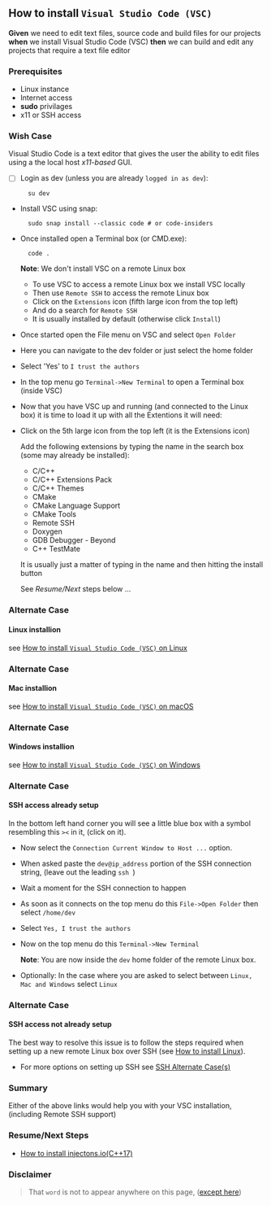 ## How to install `Visual Studio Code (VSC)` 
**Given** we need to edit text files, source code and build files for our projects **when** we install Visual Studio Code (VSC) **then** we can build and edit any projects that require a text file editor  

### Prerequisites
- Linux instance
- Internet access
- **sudo** privilages 
- x11 or SSH access

### Wish Case
Visual Studio Code is a text editor that gives the user the ability to edit files using a the local host *x11-based* GUI. 

- [ ] Login as dev (unless you are already `logged in as dev`):
	
		su dev

- Install VSC using snap:

		sudo snap install --classic code # or code-insiders

- Once installed open a Terminal box (or CMD.exe):

        code .

    **Note**: We don't install VSC on a remote Linux box

    - To use VSC to access a remote Linux box we install VSC locally 
    - Then use `Remote SSH` to access the remote Linux box
    - Click on the `Extensions` icon (fifth large icon from the top left)
    - And do a search for `Remote SSH` 
    - It is usually installed by default (otherwise click `Install`)

- Once started open the File menu on VSC and select `Open Folder`
- Here you can navigate to the dev folder or just select the home folder
- Select 'Yes' to `I trust the authors`
- In the top menu go `Terminal->New Terminal` to open a Terminal box (inside VSC)

- Now that you have VSC up and running (and connected to the Linux box) it is time to load it up with all the Extentions it will need:

- Click on the 5th large icon from the top left (it is the Extensions icon)

    Add the following extensions by typing the name in the search box (some may already be installed):

    - C/C++ 
    - C/C++ Extensions Pack
    - C/C++ Themes
    - CMake 
    - CMake Language Support
    - CMake Tools
    - Remote SSH
    - Doxygen
    - GDB Debugger - Beyond 
    - C++ TestMate

    It is usually just a matter of typing in the name and then hitting the install button

    See *Resume/Next* steps below ...

### Alternate Case
#### Linux installion
see [How to install `Visual Studio Code (VSC)` on Linux](https://github.com/perriera/for_interfaces/tree/main/vsc/linux)

### Alternate Case
#### Mac installion
see [How to install `Visual Studio Code (VSC)` on macOS](https://github.com/perriera/for_interfaces/tree/main/vsc/mac)

### Alternate Case
#### Windows installion
see [How to install `Visual Studio Code (VSC)` on Windows](https://github.com/perriera/for_interfaces/tree/main/vsc/windows)

### Alternate Case
#### SSH access already setup
In the bottom left hand corner you will see a little blue box with a symbol resembling this `><` in it, (click on it).
- Now select the `Connection Current Window to Host ...` option.
- When asked paste the `dev@ip_address` portion of the SSH 
connection string, (leave out the leading `ssh `)
- Wait a moment for the SSH connection to happen
- As soon as it connects on the top menu do this `File->Open Folder` then select `/home/dev`
- Select `Yes, I trust the authors`
- Now on the top menu do this `Terminal->New Terminal`

    **Note**: You are now inside the `dev` home folder of the remote Linux box. 

- Optionally: In the case where you are asked to select between `Linux, Mac and Windows` select `Linux`

### Alternate Case
#### SSH access not already setup
The best way to resolve this issue is to follow the steps required when setting up a new remote Linux box over SSH (see [How to install Linux](https://github.com/perriera/for_interfaces/blob/main/linux/README.md)).
- For more options on setting up SSH see [SSH Alternate Case(s)](https://github.com/perriera/for_interfaces/blob/main/ssh/README.md)


### Summary
Either of the above links would help you with your VSC installation, (including Remote SSH support)

### Resume/Next Steps

- [How to install injectons.io(C++17)](https://github.com/perriera/injections)

### Disclaimer
> That `word` is not to appear anywhere on this page, ([except here](https://en.wikipedia.org/wiki/Knights_Who_Say_%22Ni!%22))

